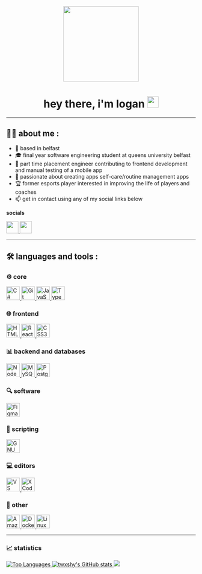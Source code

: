 <div id="header" align="center">
    <img src="https://media.giphy.com/media/v1.Y2lkPTc5MGI3NjExbDZ1bW1janR2cGhnMnZvOXZsM2VncTlpNWcyNTBsaGNkamJwNm9pbSZlcD12MV9pbnRlcm5hbF9naWZfYnlfaWQmY3Q9Zw/3oKIPnAiaMCws8nOsE/giphy.gif" width="200">
    <h1>
    hey there, i'm logan
    <img src="https://media.giphy.com/media/hvRJCLFzcasrR4ia7z/giphy.gif" width="30px"/>
    </h1>
</div>

---
## :technologist: about me :
- :round_pushpin: based in belfast
- :mortar_board: final year software engineering student at queens university belfast
- :briefcase: part time placement engineer contributing to frontend development and manual testing of a mobile app
- :brain: passionate about creating apps self-care/routine management apps
- :trophy: former esports player interested in improving the life of players and coaches
- :mailbox: get in contact using any of my social links below

<b> socials </b>
<div>
  <a href="https://discord.com/users/twxshy" target="_blank" rel="noreferrer">
    <picture>
      <img src="https://raw.githubusercontent.com/danielcranney/readme-generator/main/public/icons/socials/discord.svg" width="32" height="32"/>
    </picture>
  </a>
  <a href="https://www.x.com/_twxshy" target="_blank" rel="noreferrer">
    <picture>
      <source media="(prefers-color-scheme: dark)" srcset="https://raw.githubusercontent.com/danielcranney/readme-generator/main/public/icons/socials/twitter-dark.svg"/>
      <source media="(prefers-color-scheme: light)" srcset="https://raw.githubusercontent.com/danielcranney/readme-generator/main/public/icons/socials/twitter.svg"/>
      <img src="https://raw.githubusercontent.com/danielcranney/readme-generator/main/public/icons/socials/twitter.svg" width="32" height="32"/>
    </picture>
  </a>
</div>

---
## :hammer_and_wrench: languages and tools :
### :gear: core
<div>
  <a href="https://docs.microsoft.com/en-us/dotnet/csharp/" target="_blank" rel="noreferrer">
    <picture>
    <img src="https://raw.githubusercontent.com/danielcranney/readme-generator/main/public/icons/skills/csharp-colored.svg" width="36" height="36" alt="C#"/>
    </picture>
  </a>
  <a href="https://git-scm.com/" target="_blank" rel="noreferrer">
    <picture>
    <img src="https://raw.githubusercontent.com/danielcranney/readme-generator/main/public/icons/skills/git-colored.svg" width="36" height="36" alt="Git"/>
    </picture>
  </a>
  <a href="https://developer.mozilla.org/en-US/docs/Web/JavaScript" target="_blank" rel="noreferrer">
    <picture>
    <img src="https://raw.githubusercontent.com/danielcranney/readme-generator/main/public/icons/skills/javascript-colored.svg" width="36" height="36" alt="JavaScript"/>
    </picture>
  </a>
  <a href="https://www.typescriptlang.org/" target="_blank" rel="noreferrer">
    <picture>
    <img src="https://raw.githubusercontent.com/danielcranney/readme-generator/main/public/icons/skills/typescript-colored.svg" width="36" height="36" alt="TypeScript"/>
    </picture>
  </a>
</div>

### :globe_with_meridians: frontend
<div>
  <a href="https://developer.mozilla.org/en-US/docs/Glossary/HTML5" target="_blank" rel="noreferrer">
    <picture>
    <img src="https://raw.githubusercontent.com/danielcranney/readme-generator/main/public/icons/skills/html5-colored.svg" width="36" height="36" alt="HTML5"/>
    </picture>

  </a>
  <a href="https://reactjs.org/" target="_blank" rel="noreferrer">
    <picture>
    <img src="https://raw.githubusercontent.com/danielcranney/readme-generator/main/public/icons/skills/react-colored.svg" width="36" height="36" alt="React"/>
    </picture>

  </a>
  <a href="https://www.w3.org/TR/CSS/#css" target="_blank" rel="noreferrer">
    <picture>
    <img src="https://raw.githubusercontent.com/danielcranney/readme-generator/main/public/icons/skills/css3-colored.svg" width="36" height="36" alt="CSS3"/>
    </picture>
  </a>
</div>

### :bar_chart: backend and databases
<div>
  <a href="https://nodejs.org/en/" target="_blank" rel="noreferrer">
    <picture>
    <img src="https://raw.githubusercontent.com/danielcranney/readme-generator/main/public/icons/skills/nodejs-colored.svg" width="36" height="36" alt="NodeJS"/>
    </picture>
  </a>
  <a href="https://www.mysql.com/" target="_blank" rel="noreferrer">
    <picture>
    <img src="https://raw.githubusercontent.com/danielcranney/readme-generator/main/public/icons/skills/mysql-colored.svg" width="36" height="36" alt="MySQL"/>
    </picture>
  </a>
  <a href="https://www.postgresql.org/" target="_blank" rel="noreferrer">
    <picture>
    <img src="https://raw.githubusercontent.com/danielcranney/readme-generator/main/public/icons/skills/postgresql-colored.svg" width="36" height="36" alt="PostgreSQL"/>
    </picture>
  </a>
</div>

### :mag: software
<div>
  <a href="https://www.figma.com/" target="_blank" rel="noreferrer">
    <picture>
    <img src="https://raw.githubusercontent.com/danielcranney/readme-generator/main/public/icons/skills/figma-colored.svg" width="36" height="36" alt="Figma"/>
    </picture>
  </a>
</div>

### :pencil: scripting
<div>
  <a href="https://www.gnu.org/software/bash/" target="_blank" rel="noreferrer">
    <picture>
    <img src="https://raw.githubusercontent.com/danielcranney/readme-generator/main/public/icons/skills/gnubash.svg" width="36" height="36" alt="GNU Bash"/>
    </picture>
  </a>
</div>

### :computer: editors
<div>
  <a href="https://www.visualstudiocode.com" target="_blank" rel="noreferrer">
    <picture>
    <img src="https://raw.githubusercontent.com/danielcranney/readme-generator/main/public/icons/skills/visualstudiocode.svg" width="36" height="36" alt="VS Code"/>
    </picture>
  </a>
  <a href="https://www.xcode.com" target="_blank" rel="noreferrer">
    <picture>
    <img src="https://raw.githubusercontent.com/danielcranney/readme-generator/main/public/icons/skills/xcode.svg" width="36" height="36" alt="XCode"/>
    </picture>
  </a>
</div>

### :book: other
<div>
  <a href="https://aws.amazon.com" target="_blank" rel="noreferrer">
    <picture>
    <img src="https://raw.githubusercontent.com/danielcranney/readme-generator/main/public/icons/skills/aws-colored-dark.svg" width="36" height="36" alt="Amazon Web Services"/>
    </picture>
  </a>
  <a href="https://www.docker.com/" target="_blank" rel="noreferrer">
    <picture>
    <img src="https://raw.githubusercontent.com/danielcranney/readme-generator/main/public/icons/skills/docker-colored.svg" width="36" height="36" alt="Docker"/>
    </picture>
  </a>
  <a href="https://www.linux.org" target="_blank" rel="noreferrer">
    <picture>
    <img src="https://raw.githubusercontent.com/danielcranney/readme-generator/main/public/icons/skills/linux-colored.svg" width="36" height="36" alt="Linux"/>
    </picture>
  </a>
</div>

---
### :chart_with_upwards_trend: statistics
<div>
  <a href="https://github.com/twxshy" align="left">
    <img src="https://github-readme-stats.vercel.app/api/top-langs/?username=twxshy&langs_count=10&title_color=57d9fa&text_color=ffffff&icon_color=57d9fa&bg_color=20232a&hide_border=true&locale=en&custom_title=Top%20%Languages" alt="Top Languages"/>
  </a>
  <a href="http://www.github.com/twxshy">
    <img src="https://github-readme-stats.vercel.app/api?username=twxshy&show_icons=true&hide=stars,&count_private=true&title_color=57d9fa&text_color=ffffff&icon_color=57d9fa&bg_color=20232a&hide_border=true&show_icons=true" alt="twxshy's GitHub stats"/>
  </a>

  <a href="http://www.github.com/twxshy">
    <img src="https://github-readme-streak-stats.herokuapp.com/?user=twxshy&stroke=ffffff&background=20232a&ring=57d9fa&fire=57d9fa&currStreakNum=ffffff&currStreakLabel=57d9fa&sideNums=57d9fa&sideLabels=ffffff&dates=ffffff&hide_border=true"/>
  </a>
</div>

